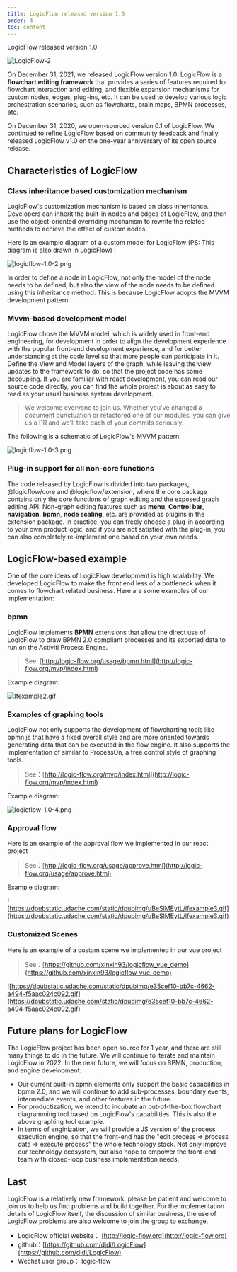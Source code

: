 ```yaml
---
title: LogicFlow released version 1.0
order: 4
toc: content
---
```


LogicFlow released version 1.0

![LogicFlow-2](https://github.com/didi/LogicFlow/assets/27529822/2208aad3-34eb-4f47-b738-0856a9a54545)

On December 31, 2021, we released LogicFlow version 1.0. LogicFlow is a **flowchart editing framework** that provides a series of features required for flowchart interaction and editing, and flexible expansion mechanisms for custom nodes, edges, plug-ins, etc. It can be used to develop various logic orchestration scenarios, such as flowcharts, brain maps, BPMN processes, etc.

On December 31, 2020, we open-sourced version 0.1 of LogicFlow. We continued to refine LogicFlow based on community feedback and finally released LogicFlow v1.0 on the one-year anniversary of its open source release.

## Characteristics of LogicFlow

### Class inheritance based customization mechanism

LogicFlow's customization mechanism is based on class inheritance. Developers can inherit the built-in nodes and edges of LogicFlow, and then use the object-oriented overriding mechanism to rewrite the related methods to achieve the effect of custom nodes.

Here is an example diagram of a custom model for LogicFlow (PS: This diagram is also drawn in LogicFlow) :

![logicflow-1.0-2.png](https://github.com/didi/LogicFlow/assets/27529822/1f582b02-3107-4549-958a-94b3e62e059f)

In order to define a node in LogicFlow, not only the model of the node needs to be defined, but also the view of the node needs to be defined using this inheritance method. This is because LogicFlow adopts the MVVM development pattern.

### Mvvm-based development model

LogicFlow chose the MVVM model, which is widely used in front-end engineering, for development in order to align the development experience with the popular front-end development experience, and for better understanding at the code level so that more people can participate in it. Define the View and Model layers of the graph, while leaving the view updates to the framework to do, so that the project code has some decoupling.   If you are familiar with react development, you can read our source code directly, you can find the whole project is about as easy to read as your usual business system development.

> We welcome everyone to join us. Whether you've changed a document punctuation or refactored one of our modules, you can give us a PR and we'll take each of your commits seriously.

The following is a schematic of LogicFlow's MVVM pattern:

![logicflow-1.0-3.png](https://github.com/didi/LogicFlow/assets/27529822/f6e16693-85e2-49fa-91d0-524ccae53112)

### Plug-in support for all non-core functions

The code released by LogicFlow is divided into two packages, @logicflow/core and @logicflow/extension, where the core package contains only the core functions of graph editing and the exposed graph editing API. Non-graph editing features such as **menu**, **Control bar**, **navigation**, **bpmn**, **node scaling**, etc. are provided as plugins in the extension package. In practice, you can freely choose a plug-in according to your own product logic, and if you are not satisfied with the plug-in, you can also completely re-implement one based on your own needs.

## LogicFlow-based example

One of the core ideas of LogicFlow development is high scalability. We developed LogicFlow to make the front end less of a bottleneck when it comes to flowchart related business. Here are some examples of our implementation:

### bpmn

LogicFlow implements **BPMN** extensions that allow the direct use of LogicFlow to draw BPMN 2.0 compliant processes and its exported data to run on the Activiti Process Engine.

> See: [http://logic-flow.org/usage/bpmn.html](http://logic-flow.org/mvp/index.html)

Example diagram:

![lfexample2.gif](https://dpubstatic.udache.com/static/dpubimg/CS6S6q9Yxf/lfexample2.gif)

### Examples of graphing tools

LogicFlow not only supports the development of flowcharting tools like bpmn.js that have a fixed overall style and are more oriented towards generating data that can be executed in the flow engine. It also supports the implementation of similar to ProcessOn, a free control style of graphing tools.

> See：[http://logic-flow.org/mvp/index.html](http://logic-flow.org/mvp/index.html)

Example diagram:

![logicflow-1.0-4.png](https://github.com/didi/LogicFlow/assets/27529822/c842abac-e7af-445a-ad06-36e6d0a17b7f)

### Approval flow

Here is an example of the approval flow we implemented in our react project

> See：[http://logic-flow.org/usage/approve.html](http://logic-flow.org/usage/approve.html)

Example diagram:

![https://dpubstatic.udache.com/static/dpubimg/uBeSlMEytL/lfexample3.gif](https://dpubstatic.udache.com/static/dpubimg/uBeSlMEytL/lfexample3.gif)

### Customized Scenes

Here is an example of a custom scene we implemented in our vue project

> See：[https://github.com/xinxin93/logicflow_vue_demo](https://github.com/xinxin93/logicflow_vue_demo)

![https://dpubstatic.udache.com/static/dpubimg/e35cef10-bb7c-4662-a494-f5aac024c092.gif](https://dpubstatic.udache.com/static/dpubimg/e35cef10-bb7c-4662-a494-f5aac024c092.gif)

## Future plans for LogicFlow

The LogicFlow project has been open source for 1 year, and there are still many things to do in the future. We will continue to iterate and maintain LogicFlow in 2022. In the near future, we will focus on BPMN, production, and engine development:

- Our current built-in bpmn elements only support the basic capabilities in bpmn 2.0, and we will continue to add sub-processes, boundary events, intermediate events, and other features in the future.
- For productization, we intend to incubate an out-of-the-box flowchart diagramming tool based on LogicFlow's capabilities.  This is also the above graphing tool example.
- In terms of enginization, we will provide a JS version of the process execution engine, so that the front-end has the "edit process => process data => execute process" the whole technology stack. Not only improve our technology ecosystem, but also hope to empower the front-end team with closed-loop business implementation needs.

## Last

LogicFlow is a relatively new framework, please be patient and welcome to join us to help us find problems and build together. For the implementation details of LogicFlow itself, the discussion of similar business, the use of LogicFlow problems are also welcome to join the group to exchange.

-   LogicFlow official website： [http://logic-flow.org](http://logic-flow.org)
-   github：[https://github.com/didi/LogicFlow](https://github.com/didi/LogicFlow)
-   Wechat user group： logic-flow